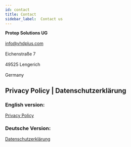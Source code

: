 ```yaml
---
id: contact
title: Contact
sidebar_label:  Contact us
---
```


**Protop Solutions UG**<br></br>
info@vhdplus.com<br></br>
Eichenstraße 7<br></br>
49525 Lengerich<br></br>
Germany

## Privacy Policy | Datenschutzerklärung

### English version:
<a href="/docs/privacy">Privacy Policy</a>


### Deutsche Version:
<a href="/docs/privacy_de">Datenschutzerklärung</a>


